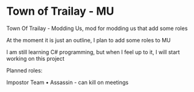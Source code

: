 # Town of Trailay - MU
Town Of Trailay - Modding Us, mod for modding us that add some roles

At the moment it is just an outline, I plan to add some roles to MU

I am still learning C# programming, but when I feel up to it, I will start working on this project

Planned roles:

Impostor Team
• Assassin - can kill on meetings
